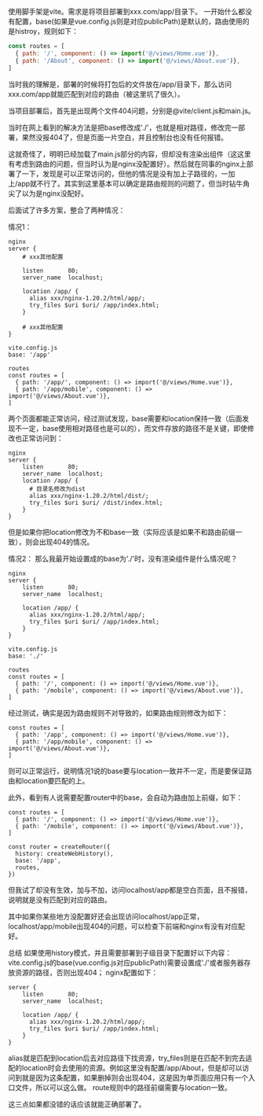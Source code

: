 使用脚手架是vite。需求是将项目部署到xxx.com/app/目录下。
一开始什么都没有配置，base(如果是vue.config.js则是对应publicPath)是默认的，路由使用的是histroy，规则如下：
```js
const routes = [
  { path: '/', component: () => import('@/views/Home.vue')},
  { path: '/About', component: () => import('@/views/About.vue')},
]
```
当时我的理解是，部署的时候将打包后的文件放在/app/目录下，那么访问xxx.com/app就能匹配到对应的路由（被这里坑了很久）。

当项目部署后，首先是出现两个文件404问题，分别是@vite/client.js和main.js。

当时在网上看到的解决方法是把base修改成'./'，也就是相对路径，修改完一部署，果然没报404了，但是页面一片空白，并且控制台也没有任何报错。

这就奇怪了，明明已经加载了main.js部分的内容，但却没有渲染出组件（这这里有考虑到路由的问题，但当时认为是nginx没配置好）。然后就在同事的nginx上部署了一下，发现是可以正常访问的，但他的情况是没有加上子路径的，一加上/app就不行了。其实到这里基本可以确定是路由规则的问题了，但当时钻牛角尖了以为是nginx没配好。

后面试了许多方案，整合了两种情况：

情况1：
```
nginx
server {
    # xxx其他配置

    listen       80;
    server_name  localhost;

    location /app/ {
      alias xxx/nginx-1.20.2/html/app/;
      try_files $uri $uri/ /app/index.html;
    }

    # xxx其他配置
}

vite.config.js
base: '/app'

routes
const routes = [
  { path: '/app/', component: () => import('@/views/Home.vue')},
  { path: '/app/mobile', component: () => import('@/views/About.vue')},
]
```
两个页面都能正常访问，经过测试发现，base需要和location保持一致（后面发现不一定，base使用相对路径也是可以的），而文件存放的路径不是关键，即使修改也正常访问到：
```
nginx
server {
    listen       80;
    server_name  localhost;
    location /app/ {
      # 目录名修改为dist
      alias xxx/nginx-1.20.2/html/dist/;
      try_files $uri $uri/ /dist/index.html;
    }
}
```
但是如果你把location修改为不和base一致（实际应该是如果不和路由前缀一致），则会出现404的情况。

情况2：
那么我最开始设置成的base为'./'时，没有渲染组件是什么情况呢？
```
nginx
server {
    listen       80;
    server_name  localhost;

    location /app/ {
      alias xxx/nginx-1.20.2/html/app/;
      try_files $uri $uri/ /app/index.html;
    }
}

vite.config.js
base: './'

routes
const routes = [
  { path: '/', component: () => import('@/views/Home.vue')},
  { path: '/mobile', component: () => import('@/views/About.vue')},
]
```
经过测试，确实是因为路由规则不对导致的，如果路由规则修改为如下：
```
const routes = [
  { path: '/app', component: () => import('@/views/Home.vue')},
  { path: '/app/mobile', component: () => import('@/views/About.vue')},
]
```
则可以正常运行，说明情况1说的base要与location一致并不一定，而是要保证路由和location要匹配的上。

此外，看到有人说需要配置router中的base，会自动为路由加上前缀，如下：
```
const routes = [
  { path: '/', component: () => import('@/views/Home.vue')},
  { path: '/mobile', component: () => import('@/views/About.vue')},
]

const router = createRouter({
  history: createWebHistory(),
  base: '/app',
  routes,
})
```
但我试了却没有生效，加与不加，访问localhost/app都是空白页面，且不报错，说明就是没有匹配到对应的路由。


其中如果你某些地方没配置好还会出现访问localhost/app正常，localhost/app/mobile出现404的问题，可以检查下前端和nginx有没有对应配好。

总结
如果使用history模式，并且需要部署到子级目录下配置好以下内容：
vite.config.js的base(vue.config.js对应publicPath)需要设置成'./'或者服务器存放资源的路径，否则出现404；
nginx配置如下：
```
server {
    listen       80;
    server_name  localhost;

    location /app/ {
      alias xxx/nginx-1.20.2/html/app/;
      try_files $uri $uri/ /app/index.html;
    }
}
```
alias就是匹配到location后去对应路径下找资源，try_files则是在匹配不到完去适配的location时会去使用的资源。例如这里没有配置/app/About，但是却可以访问到就是因为这条配置，如果删掉则会出现404，这是因为单页面应用只有一个入口文件，所以可以这么做。
route规则中的路径前缀需要与location一致。

这三点如果都没错的话应该就能正确部署了。
